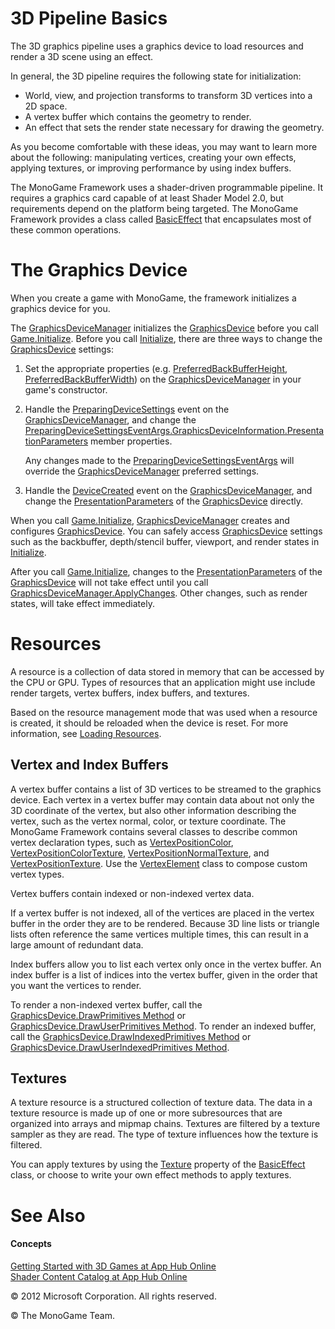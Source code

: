 

# 3D Pipeline Basics

The 3D graphics pipeline uses a graphics device to load resources and render a 3D scene using an effect.

In general, the 3D pipeline requires the following state for initialization:

*   World, view, and projection transforms to transform 3D vertices into a 2D space.
*   A vertex buffer which contains the geometry to render.
*   An effect that sets the render state necessary for drawing the geometry.

As you become comfortable with these ideas, you may want to learn more about the following: manipulating vertices, creating your own effects, applying textures, or improving performance by using index buffers.

The MonoGame Framework uses a shader-driven programmable pipeline. It requires a graphics card capable of at least Shader Model 2.0, but requirements depend on the platform being targeted. The MonoGame Framework provides a class called [BasicEffect](xref:Microsoft.Xna.Framework.Graphics.BasicEffect) that encapsulates most of these common operations.

# The Graphics Device

When you create a game with MonoGame, the framework initializes a graphics device for you.

The [GraphicsDeviceManager](xref:Microsoft.Xna.Framework.GraphicsDeviceManager) initializes the [GraphicsDevice](xref:Microsoft.Xna.Framework.Graphics.GraphicsDevice) before you call [Game.Initialize](xref:Microsoft.Xna.Framework.Game.Initialize). Before you call [Initialize](xref:Microsoft.Xna.Framework.Game.Initialize), there are three ways to change the [GraphicsDevice](xref:Microsoft.Xna.Framework.Graphics.GraphicsDevice) settings:

1.  Set the appropriate properties (e.g. [PreferredBackBufferHeight](xref:Microsoft.Xna.Framework.GraphicsDeviceManager.PreferredBackBufferHeight), [PreferredBackBufferWidth](xref:Microsoft.Xna.Framework.GraphicsDeviceManager.PreferredBackBufferWidth)) on the [GraphicsDeviceManager](xref:Microsoft.Xna.Framework.GraphicsDeviceManager) in your game's constructor.
    
2.  Handle the [PreparingDeviceSettings](E_Microsoft_Xna_Framework_GraphicsDeviceManager_PreparingDeviceSettings.md) event on the [GraphicsDeviceManager](xref:Microsoft.Xna.Framework.GraphicsDeviceManager), and change the [PreparingDeviceSettingsEventArgs.GraphicsDeviceInformation.PresentationParameters](xref:Microsoft.Xna.Framework.Graphics.PresentationParameters) member properties.
    
    Any changes made to the [PreparingDeviceSettingsEventArgs](xref:Microsoft.Xna.Framework.PreparingDeviceSettingsEventArgs) will override the [GraphicsDeviceManager](xref:Microsoft.Xna.Framework.GraphicsDeviceManager) preferred settings.
    
3.  Handle the [DeviceCreated](E_Microsoft_Xna_Framework_GraphicsDeviceManager_DeviceCreated.md) event on the [GraphicsDeviceManager](xref:Microsoft.Xna.Framework.GraphicsDeviceManager), and change the [PresentationParameters](xref:Microsoft.Xna.Framework.Graphics.GraphicsDevice.PresentationParameters) of the [GraphicsDevice](xref:Microsoft.Xna.Framework.Graphics.GraphicsDevice) directly.
    

When you call [Game.Initialize](xref:Microsoft.Xna.Framework.Game.Initialize), [GraphicsDeviceManager](xref:Microsoft.Xna.Framework.GraphicsDeviceManager) creates and configures [GraphicsDevice](xref:Microsoft.Xna.Framework.Graphics.GraphicsDevice). You can safely access [GraphicsDevice](xref:Microsoft.Xna.Framework.Graphics.GraphicsDevice) settings such as the backbuffer, depth/stencil buffer, viewport, and render states in [Initialize](xref:Microsoft.Xna.Framework.Game.Initialize).

After you call [Game.Initialize](xref:Microsoft.Xna.Framework.Game.Initialize), changes to the [PresentationParameters](xref:Microsoft.Xna.Framework.Graphics.GraphicsDevice.PresentationParameters) of the [GraphicsDevice](xref:Microsoft.Xna.Framework.Graphics.GraphicsDevice) will not take effect until you call [GraphicsDeviceManager.ApplyChanges](xref:Microsoft.Xna.Framework.GraphicsDeviceManager.ApplyChanges). Other changes, such as render states, will take effect immediately.

# Resources

A resource is a collection of data stored in memory that can be accessed by the CPU or GPU. Types of resources that an application might use include render targets, vertex buffers, index buffers, and textures.

Based on the resource management mode that was used when a resource is created, it should be reloaded when the device is reset. For more information, see [Loading Resources](AppModel_HowTo_LoadResources.md).

## Vertex and Index Buffers

A vertex buffer contains a list of 3D vertices to be streamed to the graphics device. Each vertex in a vertex buffer may contain data about not only the 3D coordinate of the vertex, but also other information describing the vertex, such as the vertex normal, color, or texture coordinate. The MonoGame Framework contains several classes to describe common vertex declaration types, such as [VertexPositionColor](xref:Microsoft.Xna.Framework.Graphics.VertexPositionColor), [VertexPositionColorTexture](xref:Microsoft.Xna.Framework.Graphics.VertexPositionColorTexture), [VertexPositionNormalTexture](xref:Microsoft.Xna.Framework.Graphics.VertexPositionNormalTexture), and [VertexPositionTexture](xref:Microsoft.Xna.Framework.Graphics.VertexPositionTexture). Use the [VertexElement](xref:Microsoft.Xna.Framework.Graphics.VertexElement) class to compose custom vertex types.

Vertex buffers contain indexed or non-indexed vertex data.

If a vertex buffer is not indexed, all of the vertices are placed in the vertex buffer in the order they are to be rendered. Because 3D line lists or triangle lists often reference the same vertices multiple times, this can result in a large amount of redundant data.

Index buffers allow you to list each vertex only once in the vertex buffer. An index buffer is a list of indices into the vertex buffer, given in the order that you want the vertices to render.

To render a non-indexed vertex buffer, call the [GraphicsDevice.DrawPrimitives Method](xref:Microsoft.Xna.Framework.Graphics.GraphicsDevice.DrawPrimitives) or [GraphicsDevice.DrawUserPrimitives Method](xref:Microsoft.Xna.Framework.Graphics.GraphicsDevice.DrawUserPrimitives). To render an indexed buffer, call the [GraphicsDevice.DrawIndexedPrimitives Method](xref:Microsoft.Xna.Framework.Graphics.GraphicsDevice.DrawIndexedPrimitives) or [GraphicsDevice.DrawUserIndexedPrimitives Method](xref:Microsoft.Xna.Framework.Graphics.GraphicsDevice.DrawUserIndexedPrimitives).

## Textures

A texture resource is a structured collection of texture data. The data in a texture resource is made up of one or more subresources that are organized into arrays and mipmap chains. Textures are filtered by a texture sampler as they are read. The type of texture influences how the texture is filtered.

You can apply textures by using the [Texture](xref:Microsoft.Xna.Framework.Graphics.BasicEffect.Texture) property of the [BasicEffect](xref:Microsoft.Xna.Framework.Graphics.BasicEffect) class, or choose to write your own effect methods to apply textures.

# See Also

#### Concepts

[Getting Started with 3D Games at App Hub Online](http://go.microsoft.com/fwlink/?LinkId=128882)  
[Shader Content Catalog at App Hub Online](http://go.microsoft.com/fwlink/?LinkId=128870)  

© 2012 Microsoft Corporation. All rights reserved. 

© The MonoGame Team.
